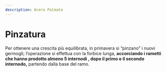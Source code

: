 ```yaml
---
description: Acero Palmato
---
```


# Pinzatura

Per ottenere una crescita più equilibrata, in primavera si “pinzano” i nuovi germogli; l’operazione si effettua con la forbice lunga, **accorciando i rametti che hanno prodotto almeno 5 internodi , dopo il primo o il secondo internodo,** partendo dalla base del ramo. 


